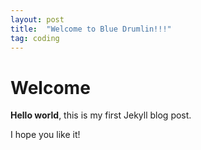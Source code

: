 ```yaml
---
layout: post
title:  "Welcome to Blue Drumlin!!!"
tag: coding  
---
```


# Welcome

**Hello world**, this is my first Jekyll blog post.

I hope you like it!

